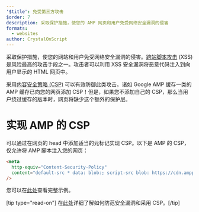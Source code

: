 ```yaml
---
'$title': 免受第三方攻击
$order: 7
description: 采取保护措施，使您的 AMP 网页和用户免受网络安全漏洞的侵害
formats:
  - websites
author: CrystalOnScript
---
```


采取保护措施，使您的网站和用户免受网络安全漏洞的侵害。[跨站脚本攻击](https://www.google.com/about/appsecurity/learning/xss/) (XSS) 是风险最高的攻击手段之一。攻击者可以利用 XSS 安全漏洞将恶意代码注入到向用户显示的 HTML 网页中。

采用[内容安全策略 (CSP)](https://csp.withgoogle.com/docs/index.html) 可以有效防御此类攻击。诸如 Google AMP 缓存一类的 AMP 缓存已向您的网页添加 CSP！但是，如果您不添加自己的 CSP，那么当用户绕过缓存的版本时，网页将缺少这个额外的保护层。

# 实现 AMP 的 CSP

可以通过在网页的 head 中添加适当的元标记实现 CSP。以下是 AMP 的 CSP，仅允许将 AMP 脚本注入您的网页：

```html
<meta
  http-equiv="Content-Security-Policy"
  content="default-src * data: blob:; script-src blob: https://cdn.ampproject.org/v0.js https://cdn.ampproject.org/v0/ https://cdn.ampproject.org/viewer/ https://cdn.ampproject.org/rtv/; object-src 'none'; style-src 'unsafe-inline' https://cdn.ampproject.org/rtv/ https://cdn.materialdesignicons.com https://cloud.typography.com https://fast.fonts.net https://fonts.googleapis.com https://maxcdn.bootstrapcdn.com https://p.typekit.net https://use.fontawesome.com https://use.typekit.net; report-uri https://csp-collector.appspot.com/csp/amp"
/>
```

您可以在[此处](https://github.com/ampproject/amphtml/blob/master/examples/csp.amp.html)查看完整示例。

[tip type="read-on"] 在[此处](https://developer.mozilla.org/en-US/docs/Web/HTTP/CSP)详细了解如何防范安全漏洞和采用 CSP。[/tip]
